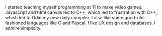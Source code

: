 I started teaching myself programming at 11 to make video games.  Javascript and html canvas led to C++, which led to frustration with C++, which led to Odin my new daily compiler.  I also like some good-old-fashioned languages like C and Pascal.  I like UX design and databases.  I admire simplicity.
